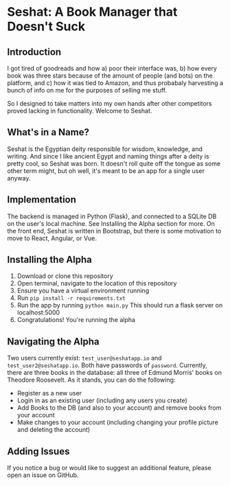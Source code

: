 # Seshat: A Book Manager that Doesn't Suck

## Introduction

I got tired of goodreads and how a) poor their interface was, b) how every book was three stars because of the amount of people (and bots) on the platform, and c) how it was tied to Amazon, and thus probabaly harvesting a bunch of info on me for the purposes of selling me stuff.

So I designed to take matters into my own hands after other competitors proved lacking in functionality. Welcome to Seshat.

## What's in a Name?

Seshat is the Egyptian deity responsible for wisdom, knowledge, and writing. And since I like ancient Egypt and naming things after a deity is pretty cool, so Seshat was born. It doesn't roll quite off the tongue as some other term might, but oh well, it's meant to be an app for a single user anyway.

## Implementation

The backend is managed in Python (Flask), and connected to a SQLite DB on the user's local machine. See Installing the Alpha section for more. On the front end, Seshat is written in Bootstrap, but there is some motivation to move to React, Angular, or Vue.

## Installing the Alpha

1. Download or clone this repository
2. Open terminal, navigate to the location of this repository
3. Ensure you have a virtual environment running
4. Run `pip install -r requirements.txt`
5. Run the app by running `python main.py` This should run a flask server on localhost:5000
5. Congratulations! You're running the alpha

## Navigating the Alpha

Two users currently exist: `test_user@seshatapp.io` and `test_user2@seshatapp.io`. Both have passwords of `password`. Currently, there are three books in the database: all three of Edmund Morris' books on Theodore Roosevelt.
As it stands, you can do the following:

* Register as a new user
* Login in as an existing user (including any users you create)
* Add Books to the DB (and also to your account) and remove books from your account
* Make changes to your account (including changing your profile picture and deleting the account)

## Adding Issues

If you notice a bug or would like to suggest an additional feature, please open an issue on GitHub.
